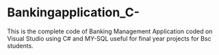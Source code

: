 # Bankingapplication_C-
This is the complete code of Banking Management Application coded on Visual Studio using C# and MY-SQL  useful for final year projects for Bsc students.
